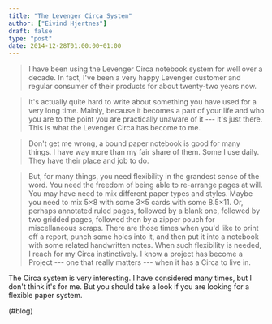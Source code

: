 ```yaml
---
title: "The Levenger Circa System"
author: ["Eivind Hjertnes"]
draft: false
type: "post"
date: 2014-12-28T01:00:00+01:00
---
```


> I have been using the Levenger Circa notebook system for well over a
> decade. In fact, I've been a very happy Levenger customer and regular
> consumer of their products for about twenty-two years now.

<!--quoteend-->

> It's actually quite hard to write about something you have used for a
> very long time. Mainly, because it becomes a part of your life and who
> you are to the point you are practically unaware of it --- it's just
> there. This is what the Levenger Circa has become to me.

<!--quoteend-->

> Don't get me wrong, a bound paper notebook is good for many things. I
> have way more than my fair share of them. Some I use daily. They have
> their place and job to do.

<!--quoteend-->

> But, for many things, you need flexibility in the grandest sense of
> the word. You need the freedom of being able to re-arrange pages at
> will. You may have need to mix different paper types and styles. Maybe
> you need to mix 5×8 with some 3×5 cards with some 8.5×11. Or, perhaps
> annotated ruled pages, followed by a blank one, followed by two
> gridded pages, followed then by a zipper pouch for miscellaneous
> scraps. There are those times when you'd like to print off a report,
> punch some holes into it, and then put it into a notebook with some
> related handwritten notes. When such flexibility is needed, I reach
> for my Circa instinctively. I know a project has become a Project ---
> one that really matters --- when it has a Circa to live in.

The Circa system is very interesting. I have considered many times, but
I don't think it's for me. But you should take a look if you are looking
for a flexible paper system.

(#blog)
